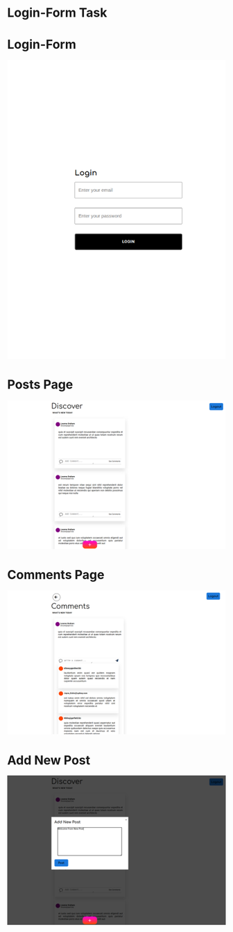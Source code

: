 # Login-Form Task

# Login-Form

![Login Page](https://github.com/HidayahJadaan/Login-Form/blob/master/output/LoginForm.png)

# Posts Page

![Posts Page](https://github.com/HidayahJadaan/Login-Form/blob/master/output/postsPage.png)


# Comments Page

![](https://github.com/HidayahJadaan/Login-Form/blob/master/output/commentPage.png)


# Add New Post

![](https://github.com/HidayahJadaan/Login-Form/blob/master/output/AddNew.png)
